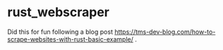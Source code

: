 # rust_webscraper
Did this for fun following a blog post https://tms-dev-blog.com/how-to-scrape-websites-with-rust-basic-example/ .
